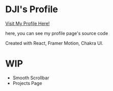 # DJI's Profile

[Visit My Profile Here!](https://ajinata84.github.io/my-profile/)

here, you can see my profile page's source code

Created with React, Framer Motion, Chakra UI.

# WIP

- Smooth Scrollbar
- Projects Page
